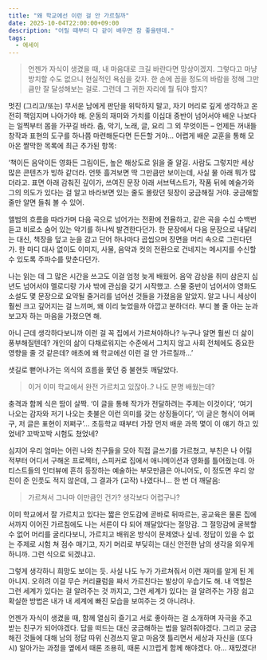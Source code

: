 ```yaml
---
title: "왜 학교에선 이런 걸 안 가르칠까"
date: 2025-10-04T22:00:00+09:00
description: "어릴 때부터 다 같이 배우면 참 좋을텐데."
tags:
  - 에세이
---
```


> 언젠가 자식이 생겼을 때, 내 마음대로 크길 바란다면 망상이겠지. 그렇다고 마냥 방치할 수도 없으니 현실적인 욕심을 갖자. 한 손에 꼽을 정도의 바람을 정해 그만큼만 잘 달성해보는 걸로. 그런데 그 귀한 자리에 뭘 둬야 할지?

멋진 (그리고/또는) 무서운 남에게 판단을 위탁하지 말고, 자기 머리로 깊게 생각하고 온전히 책임지며 나아가야 해. 운동의 재미와 가치를 이십대 중반이 넘어서야 배운 나보다는 일찍부터 몸을 가꾸길 바라. 춤, 악기, 노래, 글, 요리 그 외 무엇이든 – 언제든 꺼내들 창작과 표현의 도구를 하나쯤 마련해둔다면 든든할 거야… 어렵게 배운 교훈을 통해 모아온 짤막한 목록에 최근 추가된 항목:

‘책이든 음악이든 영화든 그림이든, 높은 해상도로 읽을 줄 알길. 사람도 그렇지만 세상 많은 콘텐츠가 빙하 같더라. 언뜻 흘겨보면 딱 그만큼만 보이는데, 사실 물 아래 뭐가 많더라고. 표면 아래 감춰진 깊이가, 쓰여진 문장 아래 서브텍스트가, 작품 뒤에 예술가와 그의 의도가 있다는 걸 알고 바라보면 있는 줄도 몰랐던 뒷장이 궁금해질 거야. 궁금해할 줄만 알면 들춰 볼 수 있어.

앨범의 흐름을 따라가며 다음 곡으로 넘어가는 전환에 전율하고, 같은 곡을 수십 수백번 듣고 비로소 숨어 있는 악기를 하나씩 발견한다던가. 한 문장에서 다음 문장으로 내달리는 대신, 책장을 덮고 눈을 감고 단어 하나마다 곱씹으며 장면을 머리 속으로 그린다던가. 한 마디 대사 없이도 이미지, 사물, 음악과 컷의 전환으로 건네지는 메시지를 수신할 수 있도록 주파수를 맞춘다던가.

나는 읽는 데 그 많은 시간을 쓰고도 이걸 엄청 늦게 배웠어. 음악 감상을 취미 삼은지 십 년도 넘어서야 멜로디랑 가사 밖에 관심을 갖기 시작했고. 스물 중반이 넘어서야 영화도 소설도 몇 문장으로 요약될 줄거리를 넘어선 것들을 가졌음을 알았지. 알고 나니 세상이 훨씬 크고 깊어지는 걸 느끼며, 왜 이리 늦었을까 아깝고 분하더라. 부디 볼 줄 아는 눈과 보고자 하는 마음을 가졌으면 해.

아니 근데 생각하다보니까 이런 걸 꼭 집에서 가르쳐야하나? 누구나 알면 훨씬 더 삶이 풍부해질텐데? 개인의 삶이 다채로워지는 수준에서 그치지 않고 사회 전체에도 중요한 영향을 줄 것 같은데? 애초에 왜 학교에선 이런 걸 안 가르칠까…’

샛길로 뻗어나가는 의식의 흐름을 쫓던 중 불현듯 깨달았다.

> 이거 이미 학교에서 완전 가르치고 있잖아..? 나도 분명 배웠는데?

충격과 함께 식은 땀이 살짝. ‘이 글을 통해 작가가 전달하려는 주제는 이것이다’, ‘여기 나오는 감자와 저기 나오는 촛불은 이런 의미를 갖는 상징들이다’, ‘이 글은 형식이 어쩌구, 저 글은 표현이 저쩌구’… 초등학교 때부터 가장 먼저 배운 과목 몇이 이 얘기 하고 있었네? 꼬박꼬박 시험도 쳤었네?

심지어 우리 엄마는 어린 나와 친구들을 모아 직접 글쓰기를 가르쳤고, 부친은 나 어릴 적부터 어디서 구해온 프로젝터, 스피커로 집에서 애니메이션과 영화를 틀어줬는데. 아티스트들의 인터뷰에 흔히 등장하는 예술하는 부모만큼은 아니어도, 이 정도면 우리 양친이 준 인풋도 적지 않은데, 그 결과가 (고작) 나였다니… 한 번 더 깨달음:

> 가르쳐서 그나마 이만큼인 건가? 생각보다 어렵구나?

이미 학교에서 잘 가르치고 있다는 짧은 안도감에 곧바로 뒤따르는, 공교육은 물론 집에서까지 이어진 가르침에도 나는 서른이 다 되어 깨달았다는 절망감. 그 절망감에 굴복할 수 없어 머리를 굴리다보니, 가르치고 배워온 방식이 문제였나 싶네. 정답이 있을 수 없는 주제로 시험 쳐 점수 매기고, 자기 머리로 부딪히는 대신 안전한 남의 생각을 외우게 하니까. 그런 식으로 되겠냐고.

그렇게 생각하니 희망도 보이는 듯. 사실 나도 누가 가르쳐줘서 이런 재미를 알게 된 게 아니지. 오히려 이걸 무슨 커리큘럼을 짜서 가르친다는 발상이 우습기도 해. 내 역할은 그런 세계가 있다는 걸 알려주는 것 까지고, 그런 세계가 있다는 걸 알려주는 가장 쉽고 확실한 방법은 내가 내 세계에 빠진 모습을 보여주는 것 아니려나.

언젠가 자식이 생겼을 때, 함께 열심히 즐기고 서로 좋아하는 걸 소개하며 자극을 주고 받는 친구가 되어야겠다. 답을 떠드는 대신 궁금해하는 법을 알려줘야겠다. 그리고 궁금해진 것들에 대해 남의 정답 따위 신경쓰지 말고 마음껏 틀리면서 세상과 자신을 (또다시) 알아가는 과정을 옆에서 때론 조용히, 때론 시끄럽게 함께 해야겠다. 아… 재밌겠다!
